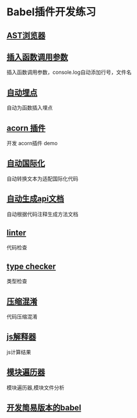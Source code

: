 # Babel插件开发练习

## [AST浏览器](https://astexplorer.net/)

## [插入函数调用参数](./log)
插入函数调用参数，console.log自动添加行号，文件名

## [自动埋点](./auto-track)
自动为函数插入埋点

## [acorn 插件](./acorn-plugin-guang-keyword)
开发 acorn插件 demo

## [自动国际化](./auto-i18n)
自动转换文本为适配国际化代码

## [自动生成api文档](./auto-document)
自动根据代码注释生成方法文档

## [linter](./linter)
代码检查

## [type checker](./type-checker)
类型检查

## [压缩混淆](./mangle-compress)
代码压缩混淆

## [js解释器](./js-interpreter)
js计算结果

## [模块遍历器](./module-iterator)
模块遍历器,模块文件分析

## [开发简易版本的babel](./mini-babel)

